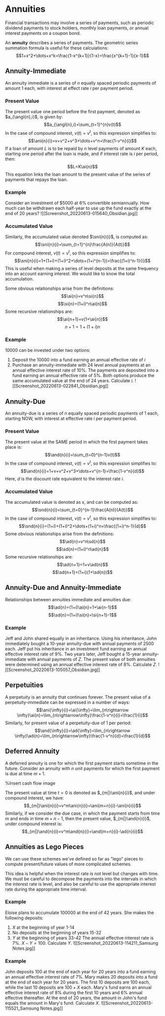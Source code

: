 # Annuities
Financial transactions may involve a series of payments, such as periodic dividend payments to stock holders, monthly loan payments, or annual interest payments on a coupon bond.

An **annuity** describes a series of payments. The geometric series summation formula is useful for these calcuiations:
$$1+x^2+\dots+x^k=\frac{1-x^{k+1}}{1-x}=\frac{x^{k+1}-1}{x-1}$$
## Annuity-Immediate
An annuity immediate is a series of $n$ equally spaced periodic payments of amount 1 each, with interest at effect rate $i$ per payment period.

### Present Value
The present value one period before the first payment, denoted as $a_{\angl{n},i}$, is given by:
$$a_{\angl{n},i}=\sum_{t=1}^{n}v(t)$$
In the case of compound interest, $v(t)=v^t$, so this expression simplifies to:
$$\ani{n}{i}=v+v^2+v^3+\dots+v^n=\frac{1-v^n}{i}$$
If a loan of amount $L$ is to be repaid by $n$ level payments of amount $K$ each, starting one period after the loan is made, and if interest rate is $i$ per period, then:
$$L=K\ai{n}$$
This equation links the loan amount to the present value of the series of payments that repays the loan.

### Example
Consider an investment of $\$5000$ at $6\%$ convertible semiannually. How much can be withdrawn each half-year to use up the fund exactly at the end of 20 years?
![[Screenshot_20220613-015640_Obsidian.jpg]]

### Accumulated Value
Similarly, the accumulated value denoted $\sni{n}{i}$, is computed as:
$$\sni{n}{i}=\sum_{t=1}^{n}\frac{A(n)}{A(t)}$$
For compound interest, $v(t)=v^t$, so this expression simplifies to:
$$\sni{n}{i}=1+(1+i)+(1+i)^2+\dots+(1+i^{n-1})=\frac{(1+i)^n-1}{i}$$
This is useful when making a series of level deposits at the same frequency into an account earning interest. We would like to know the total accumulation.

Some obvious relationships arise from the definitions:
$$\ai{n}=v^n\si{n}$$
$$\si{n}=(1+i)^n\ai{n}$$
Some recursive relationships are:
$$\ai{n+1}=v(1+\ai{n})$$
$$\si{n+1}=1+(1+i)\si{n}$$

### Example
$10000$ can be invested under two options:
1. Deposit the $10000$ into a fund earning an annual effective rate of $i$
2. Purchase an annuity-immediate with $24$ level annual payments at an annual effective interest rate of $10\%$. The payments are deposited into a fund earning an annual effective rate of $5\%$. Both options produce the same accumulated value at the end of $24$ years. Calculate $i$.
![[Screenshot_20220613-022841_Obsidian.jpg]]

## Annuity-Due
An annuity-due is a series of $n$ equally spaced periodic payments of $1$ each, starting NOW, with interest at effective rate $i$ per payment period.

### Present Value
The present value at the SAME period in which the first payment takes place is:
$$\and{n}{i}=\sum_{t=0}^{n-1}v(t)$$
In the case of compound interest, $v(t)=v^t$, so this expression simplifies to:
$$\and{n}{i}=1+v+v^2+v^3+\dots+v^{n-1}=\frac{1-v^n}{d}$$
Here, $d$ is the discount rate equivalent to the interest rate $i$.

### Accumulated Value
The accumulated value is denoted as $s$, and can be computed as:
$$\snd{n}{i}=\sum_{t=0}^{n-1}\frac{A(n)}{A(t)}$$
In the case of compound interest, $v(t)=v^t$, so this expression simplifies to:
$$\snd{n}{i}=(1+i)+(1+i)^2+\dots+(1+i)^n=\frac{(1+i)^n-1}{d}$$
Some obvious relationships arise from the definitions:
$$\ad{n}=v^n\sd{n}$$
$$\sd{n}=(1+i)^n\ad{n}$$
Some recursive relationships are:
$$\ad{n+1}=1+v\ad{n}$$
$$\sd{n+1}=(1+i)(1+\sd{n})$$
## Annuity-Due and Annuity-Immediate
Relationships between annuities immediate and annuities due:
$$\ad{n}=(1+i)\ai{n}=1+\ai{n-1}$$
$$\sd{n}=(1+i)\si{n}=\si{n+1}-1$$

### Example
Jeff and John shared equally in an inheritance. Using his inheritance, John immediately bought a 10-year annuity-due with annual payments of 2500 each. Jeff put his inheritance in an investment fund earning an annual effective interest rate of $9\%$. Two years later, Jeff bought a 15-year annuity-immediate with annual payments of $Z$. The present value of both annuities were determined using an annual effective interest rate of $8\%$. Calculate $Z$.
![[Screenshot_20220613-105057_Obsidian.jpg]]

## Perpetuities
A perpetuity is an annuity that continues forever. The present value of a perpetuity-immediate can be expressed in a number of ways:
$$\ani{\infty}{i}=\ai{\infty}=\lim_{n\rightarrow \infty}\ai{n}=\lim_{n\rightarrow\infty}\frac{1-v^n}{i}=\frac{1}{i}$$
Similarly, for present value of a perpetuity-due of 1 per period:
$$\and{\infty}{i}=\ad{\infty}=\lim_{n\rightarrow \infty}\ad{n}=\lim_{n\rightarrow\infty}\frac{1-v^n}{d}=\frac{1}{d}$$

## Deferred Annuity
A deferred annuity is one for which the first payment starts sometime in the future. Consider an annuity with $n$ unit payments for which the first payment is due at time $m+1$.

%Insert cash flow image

The present value at time $t=0$ is denoted as $_{m|}\ani{n}{i}$, and under compound interest, we have:
$$_{m|}\ani{n}{i}=v^m\ani{n}{i}=\ani{m+n}{i}-\ani{n}{i}$$
Similarly, if we consider the due case, in which the payment starts from time $m$ and ends in time $m+n-1$, then the present value, $_{m|}\and{n}{i}$, under compound interest is:
$$_{m|}\and{n}{i}=v^m\and{n}{i}=\and{m+n}{i}-\ad{n}{i}$$
## Annuities as Lego Pieces
We can use these schemes we've defined so far as "lego" pieces to compute present/future values of more complicated schemes.

This idea is helpful when the interest rate is not level but changes with time. We must be careful to decompose the payments into the intervals in which the interest rate is level, and also be careful to use the appropriate interest rate during the appropriate time interval.

### Example
Eloise plans to accumulate $100000$ at the end of 42 years. She makes the following deposits:
1. $X$ at the beginning of year 1-14
2. No deposits at the beginning of years 15-32
3. $Y$ at the beginning of years 33-42
The annual effective interest rate is $7\%$. $X-Y=100$. Calculate $Y$.
![[Screenshot_20220613-114211_Samsung Notes.jpg]]

### Example
John deposits 100 at the end of each year for 20 years into a fund earning an annual effective interest rate of $7\%$. Mary makes 20 deposits into a fund at the end of each year for 20 years. The first 10 deposits are 100 each, while the last 10 deposits are $100+X$ each. Mary's fund earns an annual effective interest rate of $8\%$ during the first 10 years and $6\%$ annual effective thereafter. At the end of 20 years, the amount in John's fund equals the amount in Mary's fund. Calculate $X$.
![[Screenshot_20220613-115521_Samsung Notes.jpg]]